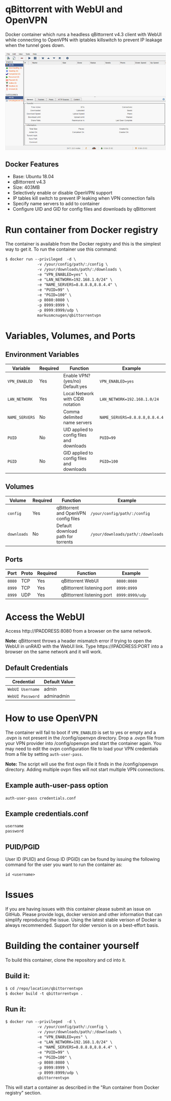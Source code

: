 [preview]: https://raw.githubusercontent.com/MarkusMcNugen/docker-templates/master/qbittorrentvpn/Screenshot.png "qBittorrent Preview"

# qBittorrent with WebUI and OpenVPN
Docker container which runs a headless qBittorrent v4.3 client with WebUI while connecting to OpenVPN with iptables killswitch to prevent IP leakage when the tunnel goes down.

![alt text][preview]

## Docker Features
* Base: Ubuntu 18.04
* qBittorrent v4.3
* Size: 403MB
* Selectively enable or disable OpenVPN support
* IP tables kill switch to prevent IP leaking when VPN connection fails
* Specify name servers to add to container
* Configure UID and GID for config files and downloads by qBittorrent

# Run container from Docker registry
The container is available from the Docker registry and this is the simplest way to get it.
To run the container use this command:

```
$ docker run --privileged  -d \
              -v /your/config/path/:/config \
              -v /your/downloads/path/:/downloads \
              -e "VPN_ENABLED=yes" \
              -e "LAN_NETWORK=192.168.1.0/24" \
              -e "NAME_SERVERS=8.8.8.8,8.8.4.4" \
              -e "PUID=99" \
              -e "PGID=100" \
              -p 8080:8080 \
              -p 8999:8999 \
              -p 8999:8999/udp \
              markusmcnugen/qbittorrentvpn
```

# Variables, Volumes, and Ports
## Environment Variables
| Variable | Required | Function | Example |
|----------|----------|----------|----------|
|`VPN_ENABLED`| Yes | Enable VPN? (yes/no) Default:yes|`VPN_ENABLED=yes`|
|`LAN_NETWORK`| Yes | Local Network with CIDR notation |`LAN_NETWORK=192.168.1.0/24`|
|`NAME_SERVERS`| No | Comma delimited name servers |`NAME_SERVERS=8.8.8.8,8.8.4.4`|
|`PUID`| No | UID applied to config files and downloads |`PUID=99`|
|`PGID`| No | GID applied to config files and downloads |`PGID=100`|

## Volumes
| Volume | Required | Function | Example |
|----------|----------|----------|----------|
| `config` | Yes | qBittorrent and OpenVPN config files | `/your/config/path/:/config`|
| `downloads` | No | Default download path for torrents | `/your/downloads/path/:/downloads`|

## Ports
| Port | Proto | Required | Function | Example |
|----------|----------|----------|----------|----------|
| `8080` | TCP | Yes | qBittorrent WebUI | `8080:8080`|
| `8999` | TCP | Yes | qBittorrent listening port | `8999:8999`|
| `8999` | UDP | Yes | qBittorrent listening port | `8999:8999/udp`|

# Access the WebUI
Access http://IPADDRESS:8080 from a browser on the same network.

**Note:** qBittorrent throws a header mismatch error if trying to open the WebUI in unRAID with the WebUI link. Type https://IPADDRESS:PORT into a browser on the same network and it will work.

## Default Credentials
| Credential | Default Value |
|----------|----------|
|`WebUI Username`|admin |
|`WebUI Password`|adminadmin |

# How to use OpenVPN
The container will fail to boot if `VPN_ENABLED` is set to yes or empty and a .ovpn is not present in the /config/openvpn directory. Drop a .ovpn file from your VPN provider into /config/openvpn and start the container again. You may need to edit the ovpn configuration file to load your VPN credentials from a file by setting `auth-user-pass`.

**Note:** The script will use the first ovpn file it finds in the /config/openvpn directory. Adding multiple ovpn files will not start multiple VPN connections.

## Example auth-user-pass option
`auth-user-pass credentials.conf`

## Example credentials.conf
```
username
password
```

## PUID/PGID
User ID (PUID) and Group ID (PGID) can be found by issuing the following command for the user you want to run the container as:

```
id <username>
```

# Issues
If you are having issues with this container please submit an issue on GitHub.
Please provide logs, docker version and other information that can simplify reproducing the issue.
Using the latest stable verison of Docker is always recommended. Support for older version is on a best-effort basis.

# Building the container yourself
To build this container, clone the repository and cd into it.

## Build it:
```
$ cd /repo/location/qbittorrentvpn
$ docker build -t qbittorrentvpn .
```
## Run it:
```
$ docker run --privileged  -d \
              -v /your/config/path/:/config \
              -v /your/downloads/path/:/downloads \
              -e "VPN_ENABLED=yes" \
              -e "LAN_NETWORK=192.168.1.0/24" \
              -e "NAME_SERVERS=8.8.8.8,8.8.4.4" \
              -e "PUID=99" \
              -e "PGID=100" \
              -p 8080:8080 \
              -p 8999:8999 \
              -p 8999:8999/udp \
              qbittorrentvpn
```

This will start a container as described in the "Run container from Docker registry" section.
